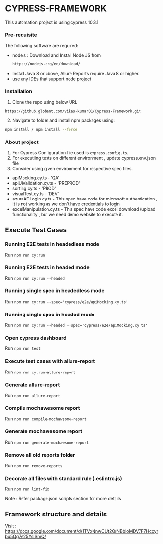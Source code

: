 # CYPRESS-FRAMEWORK

This automation project is using cypress 10.3.1 

### Pre-requisite

The following software are required:

- nodejs : Download and Install Node JS from
  ```sh
  https://nodejs.org/en/download/
  ```
- Install Java 8 or above, Allure Reports require Java 8 or higher.
- use any IDEs that support node project


### Installation

1. Clone the repo using below URL

```sh
https://github.globant.com/vikas-kumar01/Cypress-Framework.git
```

2. Navigate to folder and install npm packages using:

```sh
npm install / npm install --force
```

### About project

1. For Cypress Configuration file used is `cypress.config.ts`.
2. For executiing tests on different environment , update cypress.env.json file
3. Consider using given environment for respective spec files.
  * apiMocking.cy.ts -  'QA' 
  * apiUiValidation.cy.ts - 'PREPROD'
  * sorting.cy.ts - 'PROD'
  * visualTest.cy.ts - 'DEV'
  * azureADLogin.cy.ts - This spec have code for microsoft authentication , It is not working as we don't have credentials to login
  * excelManipulation.cy.ts - This spec have code excel download /upload functionality , but we need demo website to execute it.


## Execute Test Cases 

### Running E2E tests in headedless mode

Run `npm run cy:run`

### Running E2E tests in headed mode

Run `npm run cy:run --headed`

### Running single spec in headedless mode

Run `npm run cy:run --spec='cypress/e2e/apiMocking.cy.ts'`

### Running single spec in headed mode

Run `npm run cy:run --headed --spec='cypress/e2e/apiMocking.cy.ts'`

### Open cypress dashboard

Run `npm run test`

### Execute test cases with allure-report 

Run `npm run cy:run-allure-report`

### Generate allure-report 

Run `npm run allure-report`

### Compile mochawesome report

Run `npm run compile-mochawsome-report`

### Generate mochawesome report

Run `npm run generate-mochawsome-report`

### Remove all old reports folder

Run `npm run remove-reports`

### Decorate all files with standard rule (.eslintrc.js)

Run `npm run lint-fix`

Note : Refer package.json scripts section for more details

## Framework structure and details

Visit : https://docs.google.com/document/d/1TVxNnwCUt2QrNBbioMDV7F7Hccyrbu5Qg7e25YsISmQ/

























